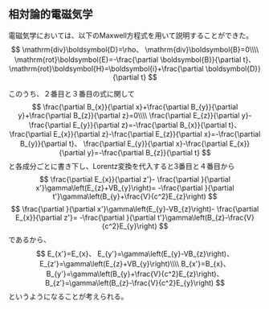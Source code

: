 
## 相対論的電磁気学

電磁気学においては、以下のMaxwell方程式を用いて説明することができた。
$$
  \mathrm{div}\boldsymbol{D}=\rho、
  \mathrm{div}\boldsymbol{B}=0\\\\
  \mathrm{rot}\boldsymbol{E}=-\frac{\partial \boldsymbol{B}}{\partial t}、
  \mathrm{rot}\boldsymbol{H}=\boldsymbol{i}+\frac{\partial \boldsymbol{D}}{\partial t}
$$

このうち、２番目と３番目の式に関して
$$
  \frac{\partial B_{x}}{\partial x}+\frac{\partial B_{y}}{\partial y}+\frac{\partial B_{z}}{\partial z}=0\\\\
  \frac{\partial E_{z}}{\partial y}-\frac{\partial E_{y}}{\partial z}=-\frac{\partial B_{x}}{\partial t}、
  \frac{\partial E_{x}}{\partial z}-\frac{\partial E_{z}}{\partial x}=-\frac{\partial B_{y}}{\partial t}、
  \frac{\partial E_{y}}{\partial x}-\frac{\partial E_{x}}{\partial y}=-\frac{\partial B_{z}}{\partial t}
$$
と各成分ごとに書き下し、Lorentz変換を代入すると3番目と４番目から
$$
  \frac{\partial E_{x}}{\partial z'}-
  \frac{\partial }{\partial x'}\gamma\left(E_{z}+VB_{y}\right)=
  -\frac{\partial }{\partial t'}\gamma\left(B_{y}+\frac{V}{c^2}E_{z}\right)
$$
$$
  \frac{\partial }{\partial x'}\gamma\left(E_{y}-VB_{z}\right)-
  \frac{\partial E_{x}}{\partial  z'}=
  -\frac{\partial }{\partial t'}\gamma\left(B_{z}-\frac{V}{c^2}E_{y}\right)
$$
であるから、
$$
    E_{x'}=E_{x}、
    E_{y'}=\gamma\left(E_{y}-VB_{z}\right)、
    E_{z'}=\gamma\left(E_{z}+VB_{y}\right)\\\\
    B_{x'}=B_{x}、
    B_{y'}=\gamma\left(B_{y}+\frac{V}{c^2}E_{z}\right)、
    B_{z'}=\gamma\left(B_{z}-\frac{V}{c^2}E_{y}\right)
$$
というようになることが考えられる。